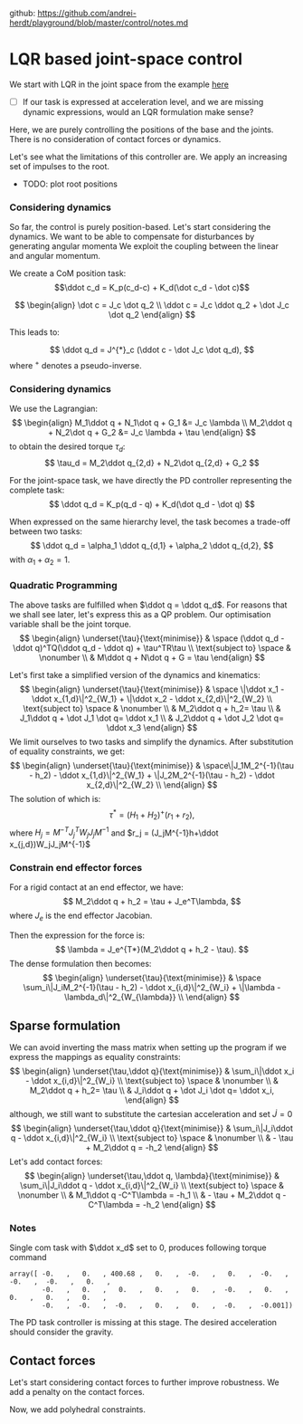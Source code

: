 github: https://github.com/andrei-herdt/playground/blob/master/control/notes.md

# LQR based joint-space control
We start with LQR in the joint space from the example [here](https://colab.research.google.com/github/deepmind/mujoco/blob/main/python/LQRipynb) 
- [ ] If our task is expressed at acceleration level, and we are missing dynamic expressions, would an LQR formulation make sense?

Here, we are purely controlling the positions of the base and the joints. 
There is no consideration of contact forces or dynamics. 

Let's see what the limitations of this controller are.
We apply an increasing set of impulses to the root.
- TODO: plot root positions

### Considering dynamics
So far, the control is purely position-based.
Let's start considering the dynamics.
We want to be able to compensate for disturbances by generating angular momenta
We exploit the coupling between the linear and angular momentum.

We create a CoM position task:
$$\ddot c_d = K_p(c_d-c) + K_d(\dot c_d - \dot c)$$

$$
\begin{align}
\dot c = J_c \dot q_2 \\
\ddot c = J_c \ddot q_2 + \dot J_c \dot q_2
\end{align}
$$

This leads to:

$$ \ddot q_d = J^{*}_c (\ddot c - \dot J_c \dot q_d), $$
where $^{+}$ denotes a pseudo-inverse.

### Considering dynamics
We use the Lagrangian:
$$
\begin{align}
M_1\ddot q + N_1\dot q + G_1 &= J_c \lambda \\
M_2\ddot q + N_2\dot q + G_2 &= J_c \lambda + \tau
\end{align}
$$
to obtain the desired torque $\tau_d$:
$$ \tau_d = M_2\ddot q_{2,d} + N_2\dot q_{2,d} + G_2 $$

For the joint-space task, we have directly the PD controller representing the complete task:
$$ \ddot q_d = K_p(q_d - q) + K_d(\dot q_d - \dot q) $$

When expressed on the same hierarchy level, the task becomes a trade-off between two tasks:
$$ \ddot q_d = \alpha_1 \ddot q_{d,1} + \alpha_2 \ddot q_{d,2}, $$
with $\alpha_1 + \alpha_2 = 1$.

### Quadratic Programming

The above tasks are fulfilled when $\ddot q = \ddot q_d$. For reasons that we shall see later, let's express this as a QP problem.
Our optimisation variable shall be the joint torque.
$$
\begin{align}
\underset{\tau}{\text{minimise}} & \space (\ddot q_d - \ddot q)^TQ(\ddot q_d - \ddot q) + \tau^TR\tau \\
\text{subject to} \space & \nonumber \\
& M\ddot q + N\dot q + G = \tau
\end{align}
$$

Let's first take a simplified version of the dynamics and kinematics:
$$
\begin{align}
\underset{\tau}{\text{minimise}} & \space \|\ddot x_1 - \ddot x_{1,d}\|^2_{W_1} +  \|\ddot x_2 - \ddot x_{2,d}\|^2_{W_2}  \\
\text{subject to} \space & \nonumber \\
& M_2\ddot q + h_2= \tau \\
& J_1\ddot q + \dot J_1 \dot q= \ddot x_1 \\
& J_2\ddot q + \dot J_2 \dot q= \ddot x_3
\end{align}
$$
We limit ourselves to two tasks and simplify the dynamics.
After substitution of equality constraints, we get:
$$
\begin{align}
\underset{\tau}{\text{minimise}} & \space\|J_1M_2^{-1}(\tau - h_2) - \ddot x_{1,d}\|^2_{W_1} +  \|J_2M_2^{-1}(\tau - h_2) - \ddot x_{2,d}\|^2_{W_2}  \\
\end{align}
$$
The solution of which is:
$$
\tau^* = (H_1+H_2)^+(r_1+r_2), 
$$
where $H_j = M^{-T}J_j^TW_jJ_jM^{-1}$ and $r_j = (J_jM^{-1}h+\ddot x_{j,d})W_jJ_jM^{-1}$

### Constrain end effector forces
For a rigid contact at an end effector, we have:
$$
M_2\ddot q + h_2 = \tau + J_e^T\lambda,
$$
where $J_e$ is the end effector Jacobian.

Then the expression for the force is:
$$
\lambda = J_e^{T*}(M_2\ddot q + h_2 - \tau).
$$
The dense formulation then becomes:
$$
\begin{align}
\underset{\tau}{\text{minimise}} & \space \sum_i\|J_iM_2^{-1}(\tau - h_2) - \ddot x_{i,d}\|^2_{W_i} +  \|\lambda - \lambda_d\|^2_{W_{\lambda}}  \\
\end{align}
$$

## Sparse formulation
We can avoid inverting the mass matrix when setting up the program if we express the mappings as equality constraints:
$$
\begin{align}
\underset{\tau,\ddot q}{\text{minimise}} & \sum_i\|\ddot x_i - \ddot x_{i,d}\|^2_{W_i}  \\ \text{subject to} \space & \nonumber \\
& M_2\ddot q + h_2= \tau \\
& J_i\ddot q + \dot J_i \dot q= \ddot x_i,
\end{align}
$$
although, we still want to substitute the cartesian acceleration and set $\dot J = 0$
$$
\begin{align}
\underset{\tau,\ddot q}{\text{minimise}} & \sum_i\|J_i\ddot q - \ddot x_{i,d}\|^2_{W_i}  \\ \text{subject to} \space & \nonumber \\
& - \tau + M_2\ddot q  = -h_2
\end{align}
$$
Let's add contact forces:
$$
\begin{align}
\underset{\tau,\ddot q, \lambda}{\text{minimise}} & \sum_i\|J_i\ddot q - \ddot x_{i,d}\|^2_{W_i}  \\ \text{subject to} \space & \nonumber \\
& M_1\ddot q -C^T\lambda = -h_1 \\
& - \tau + M_2\ddot q -C^T\lambda = -h_2
\end{align}
$$


### Notes
Single com task with $\ddot x_d$ set to 0, produces following torque command

```
array([ -0.   ,   0.   , 400.68 ,   0.   ,  -0.   ,   0.   ,  -0.   ,  -0.   ,  -0.   ,   0.   ,
        -0.   ,   0.   ,   0.   ,   0.   ,   0.   ,  -0.   ,   0.   ,   0.   ,   0.   ,   0.   ,
        -0.   ,  -0.   ,  -0.   ,   0.   ,   0.   ,  -0.   ,  -0.001])
```

The PD task controller is missing at this stage. The desired acceleration should consider the gravity.


## Contact forces

Let's start considering contact forces to further improve robustness.
We add a penalty on the contact forces.

Now, we add polyhedral constraints.

